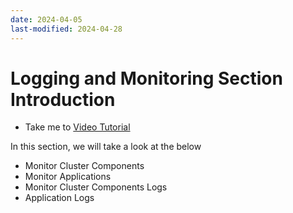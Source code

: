 ```yaml
---
date: 2024-04-05
last-modified: 2024-04-28
---
```

# Logging and Monitoring Section Introduction
  - Take me to [Video Tutorial](https://kodekloud.com/topic/logging-and-monitoring-section-introduction/)
  
In this section, we will take a look at the below
- Monitor Cluster Components
- Monitor Applications
- Monitor Cluster Components Logs
- Application Logs
